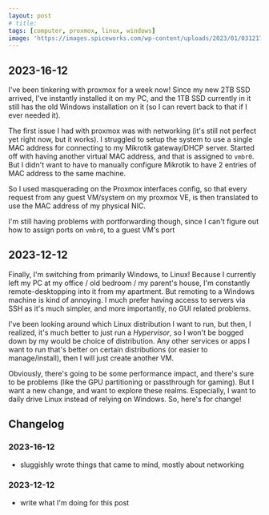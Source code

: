 ```yaml
---
layout: post
# title: 
tags: [computer, proxmox, linux, windows]
image: 'https://images.spiceworks.com/wp-content/uploads/2023/01/03121747/Hypervisor-Functions.jpg'
---
```


## 2023-16-12
I've been tinkering with proxmox for a week now! Since my new 2TB SSD arrived, I've instantly installed it on my PC, and the 1TB SSD currently in it still has the old Windows installation on it (so I can revert back to that if I ever needed it).

The first issue I had with proxmox was with networking (it's still not perfect yet right now, but it works).
I struggled to setup the system to use a single MAC address for connecting to my Mikrotik gateway/DHCP server.
Started off with having another virtual MAC address, and that is assigned to `vmbr0`.
But I didn't want to have to manually configure Mikrotik to have 2 entries of MAC address to the same machine.

So I used masquerading on the Proxmox interfaces config, so that every request from any guest VM/system on my proxmox VE, is then translated to use the MAC address of my physical NIC.

I'm still having problems with portforwarding though, since I can't figure out how to assign ports on `vmbr0`, to a guest VM's port

## 2023-12-12
Finally, I'm switching from primarily Windows, to Linux! Because I currently left my PC at my office / old bedroom / my parent's house, I'm constantly remote-desktopping into it from my apartment. But remoting to a Windows machine is kind of annoying. I much prefer having access to servers via SSH as it's much simpler, and more importantly, no GUI related problems.

I've been looking around which Linux distribution I want to run, but then, I realized, it's much better to just run a _Hypervisor_, so I won't be bogged down by my would be choice of distribution. Any other services or apps I want to run that's better on certain distributions (or easier to manage/install), then I will just create another VM.

Obviously, there's going to be some performance impact, and there's sure to be problems (like the GPU partitioning or passthrough for gaming). But I want a new change, and want to explore these realms. Especially, I want to daily drive Linux instead of relying on Windows. So, here's for change!


## Changelog
### 2023-16-12
- sluggishly wrote things that came to mind, mostly about networking
### 2023-12-12
- write what I'm doing for this post